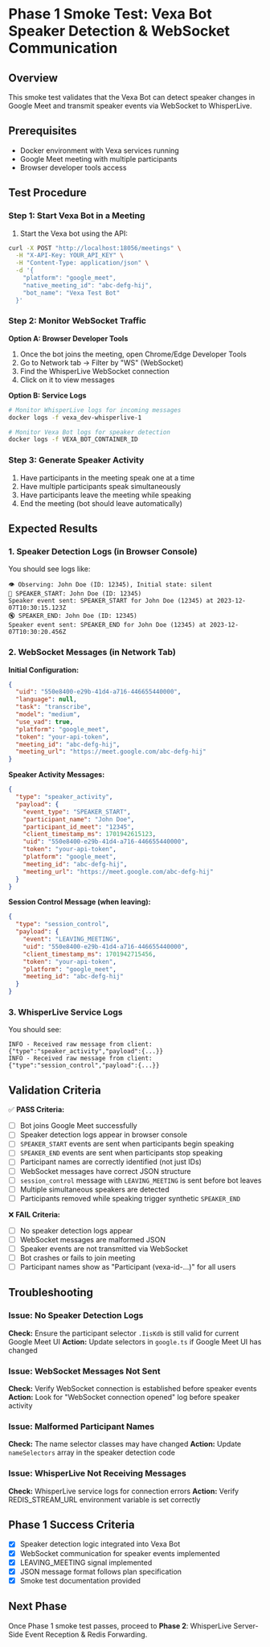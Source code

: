 # Phase 1 Smoke Test: Vexa Bot Speaker Detection & WebSocket Communication

## Overview
This smoke test validates that the Vexa Bot can detect speaker changes in Google Meet and transmit speaker events via WebSocket to WhisperLive.

## Prerequisites
- Docker environment with Vexa services running
- Google Meet meeting with multiple participants
- Browser developer tools access

## Test Procedure

### Step 1: Start Vexa Bot in a Meeting
1. Start the Vexa bot using the API:
```bash
curl -X POST "http://localhost:18056/meetings" \
  -H "X-API-Key: YOUR_API_KEY" \
  -H "Content-Type: application/json" \
  -d '{
    "platform": "google_meet",
    "native_meeting_id": "abc-defg-hij",
    "bot_name": "Vexa Test Bot"
  }'
```

### Step 2: Monitor WebSocket Traffic
**Option A: Browser Developer Tools**
1. Once the bot joins the meeting, open Chrome/Edge Developer Tools
2. Go to Network tab → Filter by "WS" (WebSocket)
3. Find the WhisperLive WebSocket connection
4. Click on it to view messages

**Option B: Service Logs**
```bash
# Monitor WhisperLive logs for incoming messages
docker logs -f vexa_dev-whisperlive-1

# Monitor Vexa Bot logs for speaker detection
docker logs -f VEXA_BOT_CONTAINER_ID
```

### Step 3: Generate Speaker Activity
1. Have participants in the meeting speak one at a time
2. Have multiple participants speak simultaneously 
3. Have participants leave the meeting while speaking
4. End the meeting (bot should leave automatically)

## Expected Results

### 1. Speaker Detection Logs (in Browser Console)
You should see logs like:
```
👁️ Observing: John Doe (ID: 12345), Initial state: silent
🎤 SPEAKER_START: John Doe (ID: 12345)
Speaker event sent: SPEAKER_START for John Doe (12345) at 2023-12-07T10:30:15.123Z
🔇 SPEAKER_END: John Doe (ID: 12345)
Speaker event sent: SPEAKER_END for John Doe (12345) at 2023-12-07T10:30:20.456Z
```

### 2. WebSocket Messages (in Network Tab)
**Initial Configuration:**
```json
{
  "uid": "550e8400-e29b-41d4-a716-446655440000",
  "language": null,
  "task": "transcribe",
  "model": "medium",
  "use_vad": true,
  "platform": "google_meet",
  "token": "your-api-token",
  "meeting_id": "abc-defg-hij",
  "meeting_url": "https://meet.google.com/abc-defg-hij"
}
```

**Speaker Activity Messages:**
```json
{
  "type": "speaker_activity",
  "payload": {
    "event_type": "SPEAKER_START",
    "participant_name": "John Doe",
    "participant_id_meet": "12345",
    "client_timestamp_ms": 1701942615123,
    "uid": "550e8400-e29b-41d4-a716-446655440000",
    "token": "your-api-token",
    "platform": "google_meet",
    "meeting_id": "abc-defg-hij",
    "meeting_url": "https://meet.google.com/abc-defg-hij"
  }
}
```

**Session Control Message (when leaving):**
```json
{
  "type": "session_control",
  "payload": {
    "event": "LEAVING_MEETING",
    "uid": "550e8400-e29b-41d4-a716-446655440000",
    "client_timestamp_ms": 1701942715456,
    "token": "your-api-token",
    "platform": "google_meet",
    "meeting_id": "abc-defg-hij"
  }
}
```

### 3. WhisperLive Service Logs
You should see:
```
INFO - Received raw message from client: {"type":"speaker_activity","payload":{...}}
INFO - Received raw message from client: {"type":"session_control","payload":{...}}
```

## Validation Criteria

✅ **PASS Criteria:**
- [ ] Bot joins Google Meet successfully 
- [ ] Speaker detection logs appear in browser console
- [ ] `SPEAKER_START` events are sent when participants begin speaking
- [ ] `SPEAKER_END` events are sent when participants stop speaking
- [ ] Participant names are correctly identified (not just IDs)
- [ ] WebSocket messages have correct JSON structure
- [ ] `session_control` message with `LEAVING_MEETING` is sent before bot leaves
- [ ] Multiple simultaneous speakers are detected
- [ ] Participants removed while speaking trigger synthetic `SPEAKER_END`

❌ **FAIL Criteria:**
- [ ] No speaker detection logs appear
- [ ] WebSocket messages are malformed JSON
- [ ] Speaker events are not transmitted via WebSocket
- [ ] Bot crashes or fails to join meeting
- [ ] Participant names show as "Participant (vexa-id-...)" for all users

## Troubleshooting

### Issue: No Speaker Detection Logs
**Check:** Ensure the participant selector `.IisKdb` is still valid for current Google Meet UI
**Action:** Update selectors in `google.ts` if Google Meet UI has changed

### Issue: WebSocket Messages Not Sent
**Check:** Verify WebSocket connection is established before speaker events
**Action:** Look for "WebSocket connection opened" log before speaker activity

### Issue: Malformed Participant Names
**Check:** The name selector classes may have changed
**Action:** Update `nameSelectors` array in the speaker detection code

### Issue: WhisperLive Not Receiving Messages
**Check:** WhisperLive service logs for connection errors
**Action:** Verify REDIS_STREAM_URL environment variable is set correctly

## Phase 1 Success Criteria
- [x] Speaker detection logic integrated into Vexa Bot
- [x] WebSocket communication for speaker events implemented  
- [x] LEAVING_MEETING signal implemented
- [x] JSON message format follows plan specification
- [x] Smoke test documentation provided

## Next Phase
Once Phase 1 smoke test passes, proceed to **Phase 2**: WhisperLive Server-Side Event Reception & Redis Forwarding. 